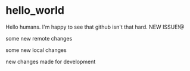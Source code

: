 # hello_world

Hello humans. I'm happy to see that github isn't that hard. 
NEW ISSUE!@

some new remote changes


some new local changes


new changes made for development